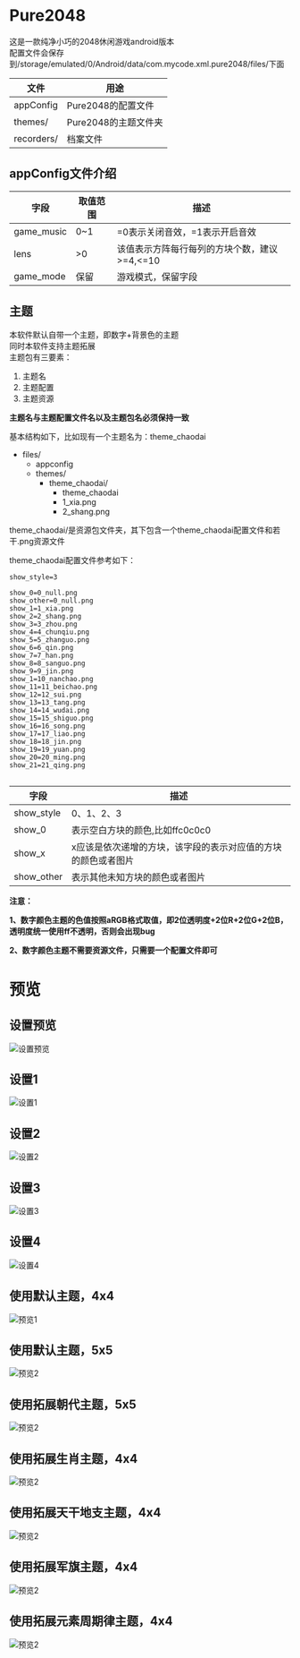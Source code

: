 # Pure2048

这是一款纯净小巧的2048休闲游戏android版本  
配置文件会保存到/storage/emulated/0/Android/data/com.mycode.xml.pure2048/files/下面  

|文件|用途|
|-|-|
|appConfig|Pure2048的配置文件|
|themes/|Pure2048的主题文件夹|
|recorders/|档案文件|

## appConfig文件介绍

|字段|取值范围|描述|
|-|-|-|
|game_music|0~1|=0表示关闭音效，=1表示开启音效|
|lens|>0|该值表示方阵每行每列的方块个数，建议>=4,<=10|
|game_mode|保留|游戏模式，保留字段|

## 主题

本软件默认自带一个主题，即数字+背景色的主题  
同时本软件支持主题拓展  
主题包有三要素：  

1. 主题名
2. 主题配置
3. 主题资源  

**主题名与主题配置文件名以及主题包名必须保持一致**

基本结构如下，比如现有一个主题名为：theme_chaodai

- files/
	- appconfig
	- themes/
		- theme_chaodai/
			- theme_chaodai
			- 1_xia.png
			- 2_shang.png

theme_chaodai/是资源包文件夹，其下包含一个theme_chaodai配置文件和若干.png资源文件

theme_chaodai配置文件参考如下：

```
show_style=3

show_0=0_null.png
show_other=0_null.png
show_1=1_xia.png
show_2=2_shang.png
show_3=3_zhou.png
show_4=4_chunqiu.png
show_5=5_zhanguo.png
show_6=6_qin.png
show_7=7_han.png
show_8=8_sanguo.png
show_9=9_jin.png
show_1=10_nanchao.png
show_11=11_beichao.png
show_12=12_sui.png
show_13=13_tang.png
show_14=14_wudai.png
show_15=15_shiguo.png
show_16=16_song.png
show_17=17_liao.png
show_18=18_jin.png
show_19=19_yuan.png
show_20=20_ming.png
show_21=21_qing.png


```

|字段|描述|
|-|-|
|show_style|0、1、2、3|表示方块显示样式，=0只显示数字，不显示颜色，=1只显示颜色不显示数字，=2数字颜色都显示，=3显示图片|
|show_0|表示空白方块的颜色,比如ffc0c0c0|
|show_x|x应该是依次递增的方块，该字段的表示对应值的方块的颜色或者图片|
|show_other|表示其他未知方块的颜色或者图片|

**注意：**

**1、数字颜色主题的色值按照aRGB格式取值，即2位透明度+2位R+2位G+2位B，透明度统一使用ff不透明，否则会出现bug**

**2、数字颜色主题不需要资源文件，只需要一个配置文件即可**



# 预览

## 设置预览

![设置预览](https://raw.githubusercontent.com/qiuzhiqian/Pure2048/master/doc/review1.png)

## 设置1

![设置1](https://raw.githubusercontent.com/qiuzhiqian/Pure2048/master/doc/review2.png)

## 设置2

![设置2](https://raw.githubusercontent.com/qiuzhiqian/Pure2048/master/doc/review3.png)

## 设置3

![设置3](https://raw.githubusercontent.com/qiuzhiqian/Pure2048/master/doc/review4.png)

## 设置4

![设置4](https://raw.githubusercontent.com/qiuzhiqian/Pure2048/master/doc/review5.png)

## 使用默认主题，4x4

![预览1](https://raw.githubusercontent.com/qiuzhiqian/Pure2048/master/doc/review6.png)

## 使用默认主题，5x5

![预览2](https://raw.githubusercontent.com/qiuzhiqian/Pure2048/master/doc/review7.png)

## 使用拓展朝代主题，5x5

![预览2](https://raw.githubusercontent.com/qiuzhiqian/Pure2048/master/doc/review8.png)

## 使用拓展生肖主题，4x4

![预览2](https://raw.githubusercontent.com/qiuzhiqian/Pure2048/master/doc/review9.png)

## 使用拓展天干地支主题，4x4

![预览2](https://raw.githubusercontent.com/qiuzhiqian/Pure2048/master/doc/review10.png)

## 使用拓展军旗主题，4x4

![预览2](https://raw.githubusercontent.com/qiuzhiqian/Pure2048/master/doc/review11.png)

## 使用拓展元素周期律主题，4x4

![预览2](https://raw.githubusercontent.com/qiuzhiqian/Pure2048/master/doc/review11.png)